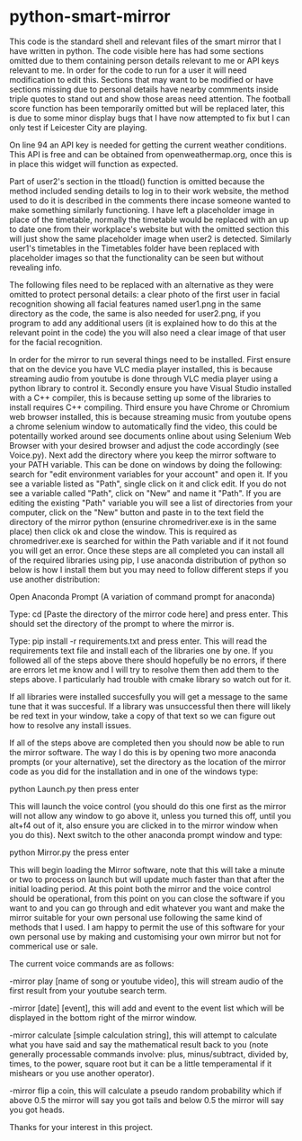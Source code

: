 # python-smart-mirror

This code is the standard shell and relevant files of the smart mirror that I have written in python. The code visible here has had some sections omitted due to them containing person details relevant to me or API keys relevant to me. In order for the code to run for a user it will need modification to edit this. Sections that may want to be modified or have sections missing due to personal details have nearby commments inside triple quotes to stand out and show those areas need attention. The football score function has been temporarily omitted but will be replaced later, this is due to some minor display bugs that I have now attempted to fix but I can only test if Leicester City are playing.

On line 94 an API key is needed for getting the current weather conditions. This API is free and can be obtained from openweathermap.org, once this is in place this widget will function as expected.

Part of user2's section in the ttload() function is omitted because the method included sending details to log in to their work website, the method used to do it is described in the comments there incase someone wanted to make something similarly functioning. I have left a placeholder image in place of the timetable, normally the timetable would be replaced with an up to date one from their workplace's website but with the omitted section this will just show the same placeholder image when user2 is detected. Similarly user1's timetables in the Timetables folder have been replaced with placeholder images so that the functionality can be seen but without revealing info.

The following files need to be replaced with an alternative as they were omitted to protect personal details: a clear photo of the first user in facial recognition showing all facial features named user1.png in the same directory as the code, the same is also needed for user2.png, if you program to add any additional users (it is explained how to do this at the relevant point in the code) the you will also need a clear image of that user for the facial recognition.

In order for the mirror to run several things need to be installed. First ensure that on the device you have VLC media player installed, this is because streaming audio from youtube is done through VLC media player using a python library to control it. Secondly ensure you have Visual Studio installed with a C++ compiler, this is because setting up some of the libraries to install requires C++ compiling. Third ensure you have Chrome or Chromium web browser installed, this is because streaming music from youtube opens a chrome selenium window to automatically find the video, this could be potentailly worked around see documents online about using Selenium Web Browser with your desired browser and adjust the code accordingly (see Voice.py). Next add the directory where you keep the mirror software to your PATH variable. This can be done on windows by doing the following: search for "edit environment variables for your account" and open it. If you see a variable listed as "Path", single click on it and click edit. If you do not see a variable called "Path", click on "New" and name it "Path". If you are editing the existing "Path" variable you will see a list of directories from your computer, click on the "New" button and paste in to the text field the directory of the mirror python (ensurine chromedriver.exe is in the same place) then click ok and close the window. This is required as chromedriver.exe is searched for within the Path variable and if it not found you will get an error. Once these steps are all completed you can install all of the required libraries using pip, I use anaconda distribution of python so below is how I install them but you may need to follow different steps if you use another distribution:

Open Anaconda Prompt (A variation of command prompt for anaconda)

Type: cd [Paste the directory of the mirror code here] and press enter. This should set the directory of the prompt to where the mirror is.

Type: pip install -r requirements.txt and press enter. This will read the requirements text file and install each of the libraries one by one. If you followed all of the steps above there should hopefully be no errors, if there are errors let me know and I will try to resolve them then add them to the steps above. I particularly had trouble with cmake library so watch out for it.

If all libraries were installed succesfully you will get a message to the same tune that it was succesful. If a library was unsuccessful then there will likely be red text in your window, take a copy of that text so we can figure out how to resolve any install issues.

If all of the steps above are completed then you should now be able to run the mirror software. The way I do this is by opening two more anaconda prompts (or your alternative), set the directory as the location of the mirror code as you did for the installation and in one of the windows type: 

python Launch.py then press enter 

This will launch the voice control (you should do this one first as the mirror will not allow any window to go above it, unless you turned this off, until you alt+f4 out of it, also ensure you are clicked in to the mirror window when you do this). Next switch to the other anaconda prompt window and type:

python Mirror.py the press enter

This will begin loading the Mirror software, note that this will take a minute or two to process on launch but will update much faster than that after the initial loading period. At this point both the mirror and the voice control should be operational, from this point on you can close the software if you want to and you can go through and edit whatever you want and make the mirror suitable for your own personal use following the same kind of methods that I used. I am happy to permit the use of this software for your own personal use by making and customising your own mirror but not for commerical use or sale.

The current voice commands are as follows:

-mirror play [name of song or youtube video], this will stream audio of the first result from your youtube search term.

-mirror [date] [event], this will add and event to the event list which will be displayed in the bottom right of the mirror window.

-mirror calculate [simple calculation string], this will attempt to calculate what you have said and say the mathematical result back to you (note generally processable commands involve: plus, minus/subtract, divided by, times, to the power, square root but it can be a little temperamental if it mishears or you use another operator).

-mirror flip a coin, this will calculate a pseudo random probability which if above 0.5 the mirror will say you got tails and below 0.5 the mirror will say you got heads.

Thanks for your interest in this project.
